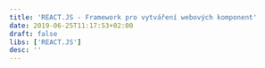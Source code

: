 ```yaml
---
title: 'REACT.JS - Framework pro vytváření webových komponent'
date: 2019-06-25T11:17:53+02:00
draft: false
libs: ['REACT.JS']
desc: ''
---
```

